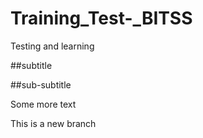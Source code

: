 # Training_Test-_BITSS
Testing and learning 


##subtitle 

##sub-subtitle

Some more text 


This is a new branch
